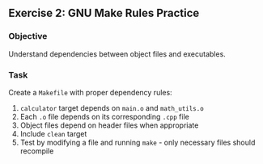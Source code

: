 ## Exercise 2: GNU Make Rules Practice

### Objective
Understand dependencies between object files and executables.

### Task
Create a `Makefile` with proper dependency rules:
1. `calculator` target depends on `main.o` and `math_utils.o`
2. Each `.o` file depends on its corresponding `.cpp` file
3. Object files depend on header files when appropriate
4. Include `clean` target
5. Test by modifying a file and running `make` - only necessary files should recompile
